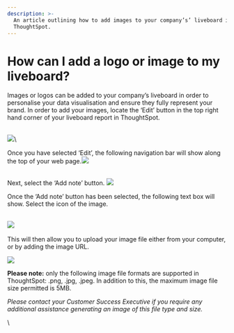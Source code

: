 ```yaml
---
description: >-
  An article outlining how to add images to your company’s’ liveboard in
  ThoughtSpot.
---
```


# How can I add a logo or image to my liveboard?

Images or logos can be added to your company’s liveboard in order to personalise your data visualisation and ensure they fully represent your brand. In order to add your images, locate the ‘Edit’ button in the top right hand corner of your liveboard report in ThoughtSpot.&#x20;

\
![](https://lh7-us.googleusercontent.com/u4anQNuj7RqFpJ4qenR3MDXF0ipTgMTKW0D7rtHolEKCGPBFm\_3707KxyIPLpEc9hJ5wJ8-BplY-4Ze15Wme67aBR-zs85WK9vAB7XV9hmQZXUYzYwZdgeAe2QOmK3gQ5FUlw1McL\_niLrg8NEYVO-w)\


Once you have selected ‘Edit’, the following navigation bar will show along the top of your web page.![](https://lh7-us.googleusercontent.com/nS5up45BS51w4pA79CSOH5G86jm6oHw04irfAHHc-1WS6lWB7J9DA7xVhHtJ5WhV6PciWr8mlmrGrp94\_gyOuNpEPaD2wg7URcMoAC5rESj0RuesLC1lb5akAsYDCN767wlUdTMawC3Qz6cc1sFc7RA)

\
Next, select the ‘Add note’ button. ![](https://lh7-us.googleusercontent.com/gfXJdw5K-5bVkjPpoKzyQQti4uoTCnTg8HuH8qkls34nCA0V-6J-r4VRurXk4\_Yz9g2kUgSjtJAtzhwL4FkUmneEkIhuxXsGAPpRfDABrA1bEi8R3MxWlS4YM6fOMYeIYOj-RnOuSnjZk4Mlm4jBKtw)



Once the ‘Add note’ button has been selected, the following text box will show. Select the icon of the image.

\
![](https://lh7-us.googleusercontent.com/r0VzWejuGsLQ8kqszj5AZxpSX260xmdebl9dPSOix-sgSFEDKtg4BjNH93xPjHXfzAng-Yq1PUKTXgo7Dw7SnUsUrhyGkdh2pzP6boK\_nijLmSuOBh5phjHMfDcbp3vnVcluAbrftgloaoEd2MRYNug)\
\
This will then allow you to upload your image file either from your computer, or by adding the image URL.

![](https://lh7-us.googleusercontent.com/Hrh5OyuGKxvCFvmAGam-HT8Kmhy1xwkU3r49ctBcXVMMG\_bkXHAStm0YVumJQ\_ue6rTGHUcysScaVfxngkS7mDNRRTcq-5q9mBRuXCAs0bJbL6qQBBnKeHkLf5WFrclyvggEbWyyQGk0itF0giYseYA)

**Please note:** only the following image file formats are supported in ThoughtSpot: .png, .jpg, .jpeg. In addition to this, the maximum image file size permitted is 5MB.&#x20;



_Please contact your Customer Success Executive if you require any additional assistance generating an image of this file type and size._&#x20;

\



